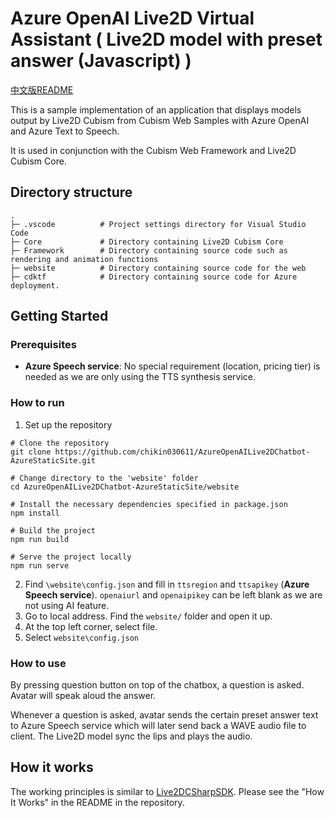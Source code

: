 # Azure OpenAI Live2D Virtual Assistant ( Live2D model with preset answer (Javascript) )

[中文版README](https://github.com/chikin030611/AzureOpenAILive2DChatbot-AzureStaticSite/blob/main/README_ZH.md)

This is a sample implementation of an application that displays models output by Live2D Cubism from Cubism Web Samples with Azure OpenAI and Azure Text to Speech.

It is used in conjunction with the Cubism Web Framework and Live2D Cubism Core.

## Directory structure
```
.
├─ .vscode          # Project settings directory for Visual Studio Code
├─ Core             # Directory containing Live2D Cubism Core
├─ Framework        # Directory containing source code such as rendering and animation functions
├─ website          # Directory containing source code for the web
├─ cdktf            # Directory containing source code for Azure deployment.
```

## Getting Started

### Prerequisites

- **Azure Speech service**: No special requirement (location, pricing tier) is needed as we are only using the TTS synthesis service.

### How to run

1. Set up the repository
 ```
# Clone the repository 
git clone https://github.com/chikin030611/AzureOpenAILive2DChatbot-AzureStaticSite.git

# Change directory to the 'website' folder
cd AzureOpenAILive2DChatbot-AzureStaticSite/website

# Install the necessary dependencies specified in package.json
npm install

# Build the project
npm run build

# Serve the project locally
npm run serve

```
2. Find `\website\config.json` and fill in `ttsregion` and `ttsapikey` (**Azure Speech service**). `openaiurl` and `openaipikey` can be left blank as we are not using AI feature.
3. Go to local address. Find the `website/` folder and open it up.
4. At the top left corner, select file.
5. Select `website\config.json`

### How to use

By pressing question button on top of the chatbox, a question is asked. Avatar will speak aloud the answer.

Whenever a question is asked, avatar sends the certain preset answer text to Azure Speech service which will later send back a WAVE audio file to client. The Live2D model sync the lips and plays the audio.

## How it works

The working principles is similar to [Live2DCSharpSDK](https://github.com/chikin030611/Live2D-dotnet). Please see the "How It Works" in the README in the repository.


